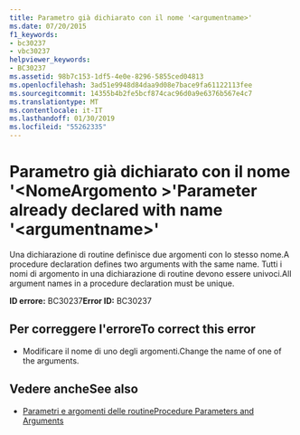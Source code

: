 ```yaml
---
title: Parametro già dichiarato con il nome '<argumentname>'
ms.date: 07/20/2015
f1_keywords:
- bc30237
- vbc30237
helpviewer_keywords:
- BC30237
ms.assetid: 98b7c153-1df5-4e0e-8296-5855ced04813
ms.openlocfilehash: 3ad51e9948d84daa9d08e7bace9fa61122113fee
ms.sourcegitcommit: 14355b4b2fe5bcf874cac96d0a9e6376b567e4c7
ms.translationtype: MT
ms.contentlocale: it-IT
ms.lasthandoff: 01/30/2019
ms.locfileid: "55262335"
---
```

# <a name="parameter-already-declared-with-name-argumentname"></a><span data-ttu-id="decb9-102">Parametro già dichiarato con il nome '\<NomeArgomento >'</span><span class="sxs-lookup"><span data-stu-id="decb9-102">Parameter already declared with name '\<argumentname>'</span></span>
<span data-ttu-id="decb9-103">Una dichiarazione di routine definisce due argomenti con lo stesso nome.</span><span class="sxs-lookup"><span data-stu-id="decb9-103">A procedure declaration defines two arguments with the same name.</span></span> <span data-ttu-id="decb9-104">Tutti i nomi di argomento in una dichiarazione di routine devono essere univoci.</span><span class="sxs-lookup"><span data-stu-id="decb9-104">All argument names in a procedure declaration must be unique.</span></span>  
  
 <span data-ttu-id="decb9-105">**ID errore:** BC30237</span><span class="sxs-lookup"><span data-stu-id="decb9-105">**Error ID:** BC30237</span></span>  
  
## <a name="to-correct-this-error"></a><span data-ttu-id="decb9-106">Per correggere l'errore</span><span class="sxs-lookup"><span data-stu-id="decb9-106">To correct this error</span></span>  
  
-   <span data-ttu-id="decb9-107">Modificare il nome di uno degli argomenti.</span><span class="sxs-lookup"><span data-stu-id="decb9-107">Change the name of one of the arguments.</span></span>  
  
## <a name="see-also"></a><span data-ttu-id="decb9-108">Vedere anche</span><span class="sxs-lookup"><span data-stu-id="decb9-108">See also</span></span>
- [<span data-ttu-id="decb9-109">Parametri e argomenti delle routine</span><span class="sxs-lookup"><span data-stu-id="decb9-109">Procedure Parameters and Arguments</span></span>](../../visual-basic/programming-guide/language-features/procedures/procedure-parameters-and-arguments.md)

